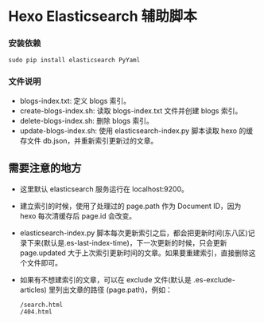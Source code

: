 # Hexo Elasticsearch 辅助脚本

### 安装依赖
```
sudo pip install elasticsearch PyYaml
```

### 文件说明

* blogs-index.txt: 定义 blogs 索引。
* create-blogs-index.sh: 读取 blogs-index.txt 文件并创建 blogs 索引。
* delete-blogs-index.sh: 删除 blogs 索引。
* update-blogs-index.sh: 使用 elasticsearch-index.py 脚本读取 hexo 的缓存文件 db.json，并重新索引更新过的文章。

## 需要注意的地方

* 这里默认 elasticsearch 服务运行在 localhost:9200。
* 建立索引的时候，使用了处理过的 page.path 作为 Document ID，因为 hexo 每次清缓存后 page.id 会改变。
* elasticsearch-index.py 脚本每次更新索引之后，都会把更新时间(东八区)记录下来(默认是.es-last-index-time)，下一次更新的时候，只会更新 page.updated 大于上次索引更新时间的文章。如果要重建索引，直接删除这个文件即可。
* 如果有不想建索引的文章，可以在 exclude 文件(默认是 .es-exclude-articles) 里列出文章的路径 (page.path)，例如：

    ```
    /search.html
    /404.html
    ````
